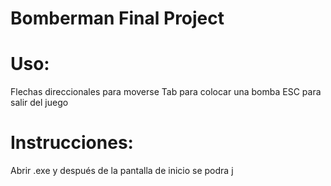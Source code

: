 # Bomberman Final Project


# Uso:

Flechas direccionales para moverse
Tab para colocar una bomba
ESC para salir del juego

# Instrucciones:

Abrir .exe y después de la pantalla de inicio se podra j
